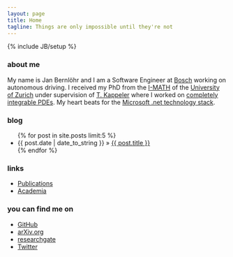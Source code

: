 ```yaml
---
layout: page
title: Home
tagline: Things are only impossible until they're not
---
```

{% include JB/setup %}

### about me

My name is Jan Bernlöhr and I am a Software Engineer at [Bosch](https://www.bosch.com) working on autonomous driving. I received my PhD from the [I-MATH](http://math.uzh.ch) of the [University of Zurich](http://www.uzh.ch) under supervision of [T. Kappeler](https://www.math.uzh.ch/index.php?id=professur&L=&key1=113&key2=&key3=&keySemId=) where I worked on [completely integrable PDEs](academia). My heart beats for the [Microsoft .net technology stack](https://www.microsoft.com/net).


### blog

<ul class="posts">
  {% for post in site.posts limit:5 %}
    <li><span>{{ post.date | date_to_string }}</span> &raquo; <a href="{{ BASE_PATH }}{{ post.url }}">{{ post.title }}</a></li>
  {% endfor %}
</ul>

### links
- [Publications](academia/publications)
- [Academia](academia)

### you can find me on
- [GitHub](https://github.com/janbernloehr)
- [arXiv.org](https://arxiv.org/a/molnar_j_1.html)
- [researchgate](https://www.researchgate.net/profile/Jan_Cornelius_Molnar)
- [Twitter](https://twitter.com/janmnet)
